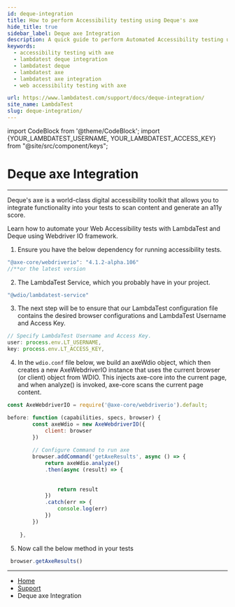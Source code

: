 ```yaml
---
id: deque-integration
title: How to perform Accessibility testing using Deque's axe
hide_title: true
sidebar_label: Deque axe Integration
description: A quick guide to perform Automated Accessibility testing using Deque's axe across 3000+ browsers and OS combinations.
keywords:
  - accessibility testing with axe
  - lambdatest deque integration
  - lambdatest deque
  - lambdatest axe
  - lambdatest axe integration
  - web accessibility testing with axe

url: https://www.lambdatest.com/support/docs/deque-integration/
site_name: LambdaTest
slug: deque-integration/
---
```


import CodeBlock from '@theme/CodeBlock';
import {YOUR_LAMBDATEST_USERNAME, YOUR_LAMBDATEST_ACCESS_KEY} from "@site/src/component/keys";

<script type="application/ld+json"
      dangerouslySetInnerHTML={{ __html: JSON.stringify({
       "@context": "https://schema.org",
        "@type": "BreadcrumbList",
        "itemListElement": [{
          "@type": "ListItem",
          "position": 1,
          "name": "Home",
          "item": "https://www.lambdatest.com"
        },{
          "@type": "ListItem",
          "position": 2,
          "name": "Support",
          "item": "https://www.lambdatest.com/support/docs/"
        },{
          "@type": "ListItem",
          "position": 3,
          "name": "Deque axe Integration",
          "item": "https://www.lambdatest.com/support/docs/deque-integration/"
        }]
      })
    }}
></script>

# Deque axe Integration
***

Deque's axe is a world-class digital accessibility toolkit that allows you to integrate functionality into your tests to scan content and generate an a11y score.

Learn how to automate your Web Accessibility tests with LambdaTest and Deque using Webdriver IO framework.


1. Ensure you have the below dependency for running accessibility tests.

```js
"@axe-core/webdriverio": "4.1.2-alpha.106"
//**or the latest version
```

2. The LambdaTest Service, which you probably have in your project.

```js
"@wdio/lambdatest-service"
```

3. The next step will be to ensure that our LambdaTest configuration file contains the desired browser configurations and LambdaTest Username and Access Key.

```js
// Specify LambdaTest Username and Access Key.
user: process.env.LT_USERNAME,
key: process.env.LT_ACCESS_KEY,
```

4. In the `wdio.conf` file below, we build an axeWdio object, which then creates a new AxeWebdriverIO instance that uses the current browser (or client) object from WDIO. This injects axe-core into the current page, and when analyze() is invoked, axe-core scans the current page content.

```js
const AxeWebdriverIO = require('@axe-core/webdriverio').default;

before: function (capabilities, specs, browser) {
        const axeWdio = new AxeWebdriverIO({
            client: browser
        })
 
        // Configure Command to run axe
        browser.addCommand('getAxeResults', async () => {
            return axeWdio.analyze()
            .then(async (result) => {
              
             
                return result
            })
            .catch(err => {
                console.log(err)
            })
        })
 
    },
 ```

 5. Now call the below method in your tests

```js
 browser.getAxeResults()
```

---

<nav aria-label="breadcrumbs">
  <ul className="breadcrumbs">
    <li className="breadcrumbs__item">
      <a className="breadcrumbs__link" target="_self" href="https://www.lambdatest.com">
        Home
      </a>
    </li>
    <li className="breadcrumbs__item">
      <a className="breadcrumbs__link" target="_self" href="https://www.lambdatest.com/support/docs/">
        Support
      </a>
    </li>
    <li className="breadcrumbs__item breadcrumbs__item--active">
      <span className="breadcrumbs__link">
      Deque axe Integration</span>
    </li>
  </ul>
</nav>


